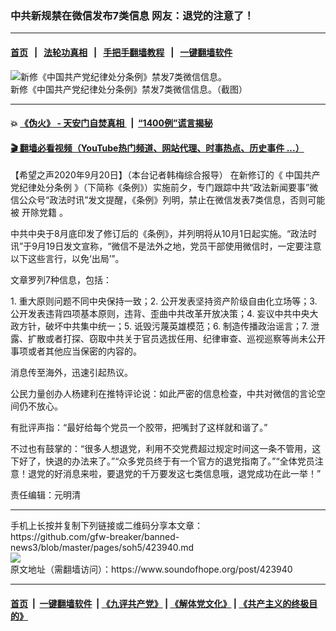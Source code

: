 ### 中共新规禁在微信发布7类信息 网友：退党的注意了！
------------------------

#### [首页](https://github.com/gfw-breaker/banned-news3/blob/master/README.md) &nbsp;&nbsp;|&nbsp;&nbsp; [法轮功真相](https://github.com/begood0513/basic/blob/master/README.md)  &nbsp;&nbsp;|&nbsp;&nbsp; [手把手翻墙教程](https://github.com/gfw-breaker/guides/wiki)  &nbsp;&nbsp;|&nbsp;&nbsp; [一键翻墙软件](https://github.com/gfw-breaker/nogfw/blob/master/README.md)  



<div><img alt="新修《中国共产党纪律处分条例》禁发7类微信信息。" src="https://img.soundofhope.org/2020-09/ccp-1600655597637.png"/>
<br/><figcaption class="caption">
 新修《中国共产党纪律处分条例》禁发7类微信信息。（截图）
</figcaption></div><hr/>

#### 💥 [《伪火》 - 天安门自焚真相 ](http://158.247.195.190:10000/videos/blog/weihuo.html)&nbsp; |&nbsp; [“1400例”谎言揭秘  ](http://158.247.195.190:10000/videos/blog/jiexi1400.html)

#### [ 🎬  翻墙必看视频（YouTube热门频道、网站代理、时事热点、历史事件 ...）](https://github.com/gfw-breaker/links/blob/master/banned.md)

<div><div class="Content__Wrapper sc-1bvya0-0 grZQxZ">
 <p class="meta-top">
  <span class="meta">
   【希望之声2020年9月20日】（本台记者韩梅综合报导）
  </span>
  在新修订的《
  <ok href="/term/104386">
   中国共产党纪律处分条例
  </ok>
  》（下简称《条例》）实施前夕，专门跟踪中共“政法新闻要事”微信公众号“政法时讯”发文提醒，《条例》列明，禁止在微信发表7类信息，否则可能被
  <ok href="/term/13239">
   开除党籍
  </ok>
  。
 </p>
 <p>
  中共中央于8月底印发了修订后的《条例》，并列明将从10月1日起实施。“政法时讯”于9月19日发文宣称，“微信不是法外之地，党员干部使用微信时，一定要注意以下这些言行，以免‘出局’”。
 </p>
 <div class="AD_Embed__Wrap-sc-1xslmin-0 igMuqX module desktop">
  <div>
  </div>
 </div>
 <p>
  文章罗列7种信息，包括：
 </p>
 <p>
  1. 重大原则问题不同中央保持一致；2. 公开发表坚持资产阶级自由化立场等；3. 公开发表违背四项基本原则，违背、歪曲中共改革开放决策；4. 妄议中共中央大政方针，破坏中共集中统一；5. 诋毁污蔑英雄模范；6. 制造传播政治谣言；7. 泄露、扩散或者打探、窃取中共关于官员选拔任用、纪律审查、巡视巡察等尚未公开事项或者其他应当保密的内容的。
 </p>
 <p>
  消息传至海外，迅速引起热议。
 </p>
 <p>
  公民力量创办人杨建利在推特评论说：如此严密的信息检查，中共对微信的言论空间仍不放心。
 </p>
 <p>
  有批评声指：“最好给每个党员一个胶带，把嘴封了这样就和谐了。”
 </p>
 <p>
  不过也有鼓掌的：“很多人想退党，利用不交党费超过规定时间这一条不管用，这下好了，快退的办法来了。”“众多党员终于有一个官方的退党指南了。”“全体党员注意！退党的好消息来啦，要退党的千万要发这七类信息哦，退党成功在此一举！”
 </p>
 <p class="meta-btm">
  责任编辑：元明清
 </p>
</div>
</div>
<hr/>
手机上长按并复制下列链接或二维码分享本文章：<br/>
https://github.com/gfw-breaker/banned-news3/blob/master/pages/soh5/423940.md <br/>
<a href='https://github.com/gfw-breaker/banned-news3/blob/master/pages/soh5/423940.md'><img src='https://github.com/gfw-breaker/banned-news3/blob/master/pages/soh5/423940.md.png'/></a> <br/>
原文地址（需翻墙访问）：https://www.soundofhope.org/post/423940


------------------------
#### [首页](https://github.com/gfw-breaker/banned-news3/blob/master/README.md) &nbsp;|&nbsp; [一键翻墙软件](https://github.com/gfw-breaker/nogfw/blob/master/README.md) &nbsp;| [《九评共产党》](https://github.com/gfw-breaker/9ping.md/blob/master/README.md#九评之一评共产党是什么) | [《解体党文化》](https://github.com/gfw-breaker/jtdwh.md/blob/master/README.md) | [《共产主义的终极目的》](https://github.com/gfw-breaker/gczydzjmd.md/blob/master/README.md)


<img src='http://gfw-breaker.win/banned-news3/pages/soh5/423940.md' width='0px' height='0px'/>